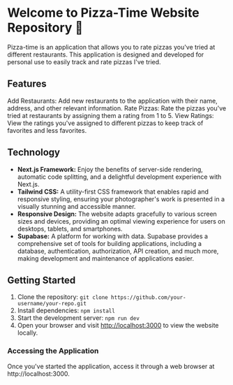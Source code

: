 # Welcome to Pizza-Time Website Repository 🍕

Pizza-time is an application that allows you to rate pizzas you've tried at different restaurants. This application is designed and developed for personal use to easily track and rate pizzas I've tried.

## Features
Add Restaurants: Add new restaurants to the application with their name, address, and other relevant information.
Rate Pizzas: Rate the pizzas you've tried at restaurants by assigning them a rating from 1 to 5.
View Ratings: View the ratings you've assigned to different pizzas to keep track of favorites and less favorites.

## Technology
- **Next.js Framework:** Enjoy the benefits of server-side rendering, automatic code splitting, and a delightful development experience with Next.js.
- **Tailwind CSS:** A utility-first CSS framework that enables rapid and responsive styling, ensuring your photographer's work is presented in a visually stunning and accessible manner.
- **Responsive Design:** The website adapts gracefully to various screen sizes and devices, providing an optimal viewing experience for users on desktops, tablets, and smartphones.
- **Supabase:** A platform for working with data. Supabase provides a comprehensive set of tools for building applications, including a database, authentication, authorization, API creation, and much more, making development and maintenance of applications easier.

## Getting Started
1. Clone the repository: `git clone https://github.com/your-username/your-repo.git`
2. Install dependencies: `npm install`
3. Start the development server: `npm run dev`
4. Open your browser and visit [http://localhost:3000](http://localhost:3000) to view the website locally.

### Accessing the Application
Once you've started the application, access it through a web browser at http://localhost:3000.
